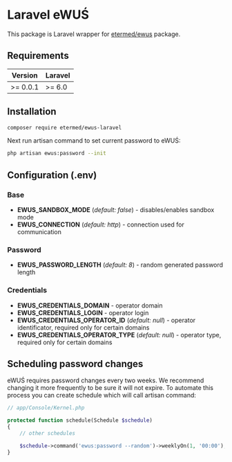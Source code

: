 # Laravel eWUŚ

This package is Laravel wrapper for [etermed/ewus](https://github.com/etermed/ewus-php) package.

## Requirements

|  Version | Laravel |
| -------- | ------- |
| >= 0.0.1 |  >= 6.0 |

## Installation

```sh
composer require etermed/ewus-laravel
```

Next run artisan command to set current password to eWUŚ:

```sh
php artisan ewus:password --init
```

## Configuration (.env)

### Base

* **EWUS_SANDBOX_MODE** (*default: false*) - disables/enables sandbox mode
* **EWUS_CONNECTION** (*default: http*) - connection used for communication

### Password

* **EWUS_PASSWORD_LENGTH** (*default: 8*) - random generated password length

### Credentials

* **EWUS_CREDENTIALS_DOMAIN** - operator domain
* **EWUS_CREDENTIALS_LOGIN** - operator login
* **EWUS_CREDENTIALS_OPERATOR_ID** (*default: null*) - operator identificator, required only for certain domains
* **EWUS_CREDENTIALS_OPERATOR_TYPE** (*default: null*) - operator type, required only for certain domains

## Scheduling password changes

eWUŚ requires password changes every two weeks. We recommend changing it more frequently to be sure it will not expire. To automate this process you can create schedule which will call artisan command:

```php
// app/Console/Kernel.php

protected function schedule(Schedule $schedule)
{
    // other schedules

    $schedule->command('ewus:password --random')->weeklyOn(1, '00:00');
}
```